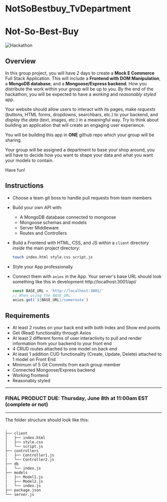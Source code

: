 # NotSoBestbuy_TvDepartment

# Not-So-Best-Buy

![Hackathon](https://external-content.duckduckgo.com/iu/?u=https%3A%2F%2Fwww.usdigitalpartners.com%2Fwp-content%2Fuploads%2Fhackathon.gif&f=1&nofb=1)

## Overview

In this group project, you will have 2 days to create a **Mock E Commerce** Full Stack Application. This will include a **Frontend with DOM Manipulation**, a **MongoDB database**, and a **Mongoose/Express backend**. How you distribute the work within your group will be up to you. By the end of the hackathon, you will be expected to have a _working_  and _reasonably styled_ app. 


Your website should allow users to interact with its pages, make _requests_ (buttons, HTML forms, dropdowns, searchbars, etc.) to your backend, and *display the data* (text, images, etc.) in a meaningful way. Try to think about building an application that will create an engaging user experience.

You will be building this app in **ONE** github repo which your group will be sharing. 

Your group will be assigned a department to base your shop around, you will have to decide how you want to shape your data and what you want your models to contain. 

Have fun!

## Instructions

- Choose a team git boss to handle pull requests from team members
- Build your own API with:
  - A MongoDB database connected to mongoose
  - Mongoose schemas and models
  - Server Middleware
  - Routes and Controllers
- Build a Frontend with HTML, CSS, and JS within a `client` directory _inside_ the main project directory:

  ```sh
  touch index.html style.css script.js
  ```


- Style your App professionally
- Connect them with `axios` in the App. Your server's base URL should look something like this in development http://localhost:3001/api/
  ```js
  const BASE_URL = 'http://localhost:3001/'
  // When using the BASE_URL
  axios.get(`${BASE_URL}/someroute`)
  ```

## Requirements

- At least 2 routes on your back end with both Index and Show end points
- Get (Read) functionality through Axios
- At least 2 different forms of user interactivity to pull and render information from your backend to your front end
- 4 CRUD routes attached to one model on back end
- At least 1 addition CUD functionality (Create, Update, Delete) attached to 1 model on Front End
- Minimum of 5 Git Commits from each group member
- Connected Mongoose/Express backend
- Working frontend
- Reasonably styled

---

### **FINAL PRODUCT DUE: Thursday, June 8th at 11:00am EST (complete or not)**

---



The folder structure should look like this:

```
.
├── client
│   ├── index.html
│   ├── style.css
│   └── script.js
├── controllers
|   ├── Controller1.js
|   └── Controller2.js
├── db
|   └── index.js
├── models
|   ├── Model1.js
|   ├── Model2.js
|   └── index.js
├── package.json
└── server.js
```
